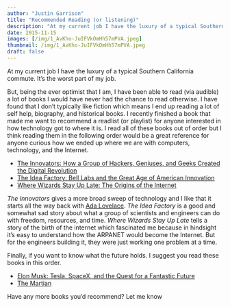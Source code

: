 ```yaml
---
author: "Justin Garrison"
title: "Recommended Reading (or listening)"
description: "At my current job I have the luxury of a typical Southern California commute."
date: 2015-11-15
images: [/img/1_AvKho-JuIFVkOmHh57mPVA.jpeg]
thumbnail: /img/1_AvKho-JuIFVkOmHh57mPVA.jpeg
draft: false
---
```


At my current job I have the luxury of a typical Southern California commute. It’s the worst part of my job.

But, being the ever optimist that I am, I have been able to read (via audible) a lot of books I would have never had the chance to read otherwise. I have found that I don’t typically like fiction which means I end up reading a lot of self help, biography, and historical books. I recently finished a book that made me want to recommend a readlist (or playlist) for anyone interested in how technology got to where it is. I read all of these books out of order but I think reading them in the following order would be a great reference for anyone curious how we ended up where we are with computers, technology, and the Internet.

- [The Innovators: How a Group of Hackers, Geniuses, and Geeks Created the Digital Revolution](http://www.audible.com/pd/Science-Technology/The-Innovators-Audiobook/B00M9KA2ZM)
- [The Idea Factory: Bell Labs and the Great Age of American Innovation](http://www.audible.com/pd/History/The-Idea-Factory-Audiobook/B007TLTIZG)
- [Where Wizards Stay Up Late: The Origins of the Internet](http://www.audible.com/pd/History/Where-Wizards-Stay-Up-Late-Audiobook/B00AQMK3H2)

*The Innovators* gives a more broad sweep of technology and I like that it starts all the way back with [Ada Lovelace](https://en.wikipedia.org/wiki/Ada_Lovelace). *The Idea Factory* is a good and somewhat sad story about what a group of scientists and engineers can do with freedom, resources, and time. *Where Wizards Stay Up Late* tells a story of the birth of the internet which fascinated me because in hindsight it’s easy to understand how the ARPANET would become the Internet. But for the engineers building it, they were just working one problem at a time.

Finally, if you want to know what the future holds. I suggest you read these books in this order.

- [Elon Musk: Tesla, SpaceX, and the Quest for a Fantastic Future](http://www.audible.com/pd/Bios-Memoirs/Elon-Musk-Audiobook/B00UX8ODPM)
- [The Martian](http://www.audible.com/pd/Sci-Fi-Fantasy/The-Martian-Audiobook/B00B5HZGUG)

Have any more books you’d recommend? Let me know
